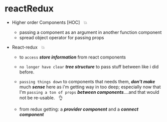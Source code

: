 # reactRedux

+ Higher order Components [HOC] &nbsp; :boom:
   - passing a component as an argument in another function component
   - spread object operator for passing props

+ React-redux &nbsp; :boom:
   - to `access` ***store information*** from react components
   - `no longer have clear` ***tree structure*** to pass stuff between like i
     did before.
   - `passing things down` to components that needs them, ***don't make*** much
     ***sense*** here as i'm getting way in too deep; especially now that I'm
     `passing a ton of props` ***between components***....and that would not be
     re-usable. &nbsp; :ok_hand:

   - from redux getting: a ***provider component*** and a ***connect component***